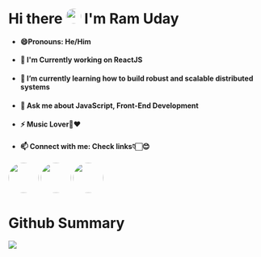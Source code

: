 <body>
    <h1>Hi there <img src="https://media.tenor.com/63nE7vC84pIAAAAM/care-discord.gif" style="border-radius:50px;" height="30" width="30px"/> I'm Ram Uday</h1>
  <ul>
  <li><h4>😄Pronouns: He/Him</h4></li>
  <li><h4>🥤 I'm Currently working on ReactJS<h4></li>
  <li><h4>🌱 I’m currently learning how to build robust and scalable distributed systems</h4></li>
  <li><h4>💬 Ask me about JavaScript, Front-End Development</h4></li>
  <li><h4>⚡ Music Lover🎵❤️</h4></li>
  <li><h4>📫 Connect with me: Check links👇🏻😊</h4></li>
</ul>
<a class="btn btn-primary"href="https://www.linkedin.com/in/ram-uday-kumar-609738195/" ><img style="border-radius:60px;" height="60" width="60px" src="https://img.icons8.com/fluency/1x/linkedin.png"></a>
      <a class="btn btn-primary" href="mailto:ramuday0786@gmail.com" ><img style="border-radius:50px;" height="60" width="60px" src="https://img.icons8.com/fluency/1x/gmail-new.png"></a>
      <a class="btn btn-primary" href="https://thankkumar.github.io/myProfile/" ><img style="border-radius:50px;" height="60" width="60px" src="https://img.icons8.com/fluency/1x/anonymous-mask.png"></a>
      <h1></h1>
      <h1></h1>
      <h1>Github Summary</h1>
      <img  src="[https://www.linkedin.com/dms/D5606AQGP4W8jj6V9IA/messaging-attachmentFile/0/1679415446961?m=AQIDh9zwUdeglwAAAYcE9hjQ3ZXN8HeUy7FmCfIE0q_80IbWsL7GGG2rGQ&ne=1&v=beta&t=dHjy06k8RhaFF4Gge2ITXaqgEJfrEWp2tPKZFLb-Rc4](https://media.licdn.com/dms/image/D4D35AQGFdDRu9245zA/profile-framedphoto-shrink_400_400/0/1667098466172?e=1680022800&v=beta&t=XzPea3jwfMf25T1QzvIYhEcf_1luemX0iTdy3aQe_Io)"/>
      
      
</body>
